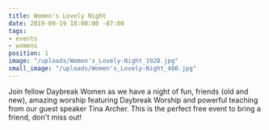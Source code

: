 ```yaml
---
title: Women's Lovely Night
date: 2019-09-19 18:00:00 -07:00
tags:
- events
- womens
position: 1
image: "/uploads/Women's_Lovely-Night_1920.jpg"
small_image: "/uploads/Women's_Lovely-Night_480.jpg"
---
```


Join fellow Daybreak Women as we have a night of fun, friends (old and new), amazing worship featuring Daybreak Worship and powerful teaching from our guest speaker Tina Archer. This is the perfect free event to bring a friend, don't miss out!
